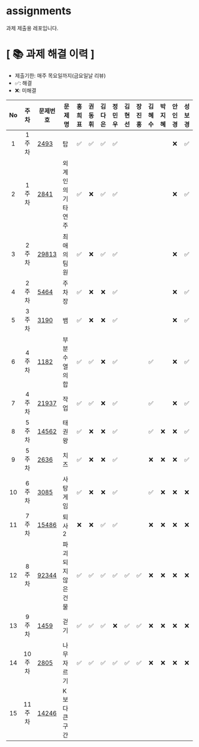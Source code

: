 # assignments
과제 제출용 레포입니다.

# **[ 📚 ‍과제 해결 이력 ]**

- 제출기한: 매주 목요일까지(금요일날 리뷰)
- ✅: 해결
- ❌: 미해결

|No|주차|문제번호|문제명|홍희표|권동휘|김다은|정민우|김현선|장진홍|김혜수|박지혜|안인경|성보경|
|:---:|:---:|-----|-----|:---:|:---:|:---:|:---:|:---:|:---:|:---:|:---:|:---:|:---:|
|1|1주차|[2493](https://www.acmicpc.net/problem/2493)|탑|✅|✅|✅|✅|||||❌|✅|
|2|1주차|[2841](https://www.acmicpc.net/problem/2841)|외계인의 기타연주|✅|❌|✅|✅|||||❌|✅|
|3|2주차|[29813](https://www.acmicpc.net/problem/29813)|최애의 팀원|✅|❌|✅|✅|||||❌|✅|
|4|2주차|[5464](https://www.acmicpc.net/problem/5464)|주차장|✅|❌|❌|✅|||||❌|✅|
|5|3주차|[3190](https://www.acmicpc.net/problem/3190)|뱀|✅|❌|❌|✅|||||❌|✅|
|6|4주차|[1182](https://www.acmicpc.net/problem/1182)|부분수열의 합|✅|✅|❌|✅|||✅||❌|✅|
|7|4주차|[21937](https://www.acmicpc.net/problem/21937)|작업|✅|✅|❌|✅|||✅||❌|✅|
|8|5주차|[14562](https://www.acmicpc.net/problem/14562)|태권왕|✅|❌|❌|✅|||✅|❌|❌|✅|
|9|5주차|[2636](https://www.acmicpc.net/problem/2636)|치즈|✅|❌|❌|✅|||❌|❌|❌|✅|
|10|6주차|[3085](https://www.acmicpc.net/problem/3085)|사탕게임|✅|❌|❌|✅|||✅|❌|❌|❌|
|11|7주차|[15486](https://www.acmicpc.net/problem/15486)|퇴사 2|❌|❌|✅|✅|||❌|❌|❌|❌|
|12|8주차|[92344](https://school.programmers.co.kr/learn/courses/30/lessons/92344)|파괴되지 않은 건물|✅|✅|✅|✅|✅|✅|❌|❌|❌|❌|
|13|9주차|[1459](https://www.acmicpc.net/problem/1459)|걷기|✅|✅|✅|❌|✅|✅|❌|❌|❌|❌|
|14|10주차|[2805](https://www.acmicpc.net/problem/2805)|나무 자르기|✅|✅|✅|✅|✅|✅|❌|❌|❌|❌|
|15|11주차|[14246](https://www.acmicpc.net/problem/14246)|K보다 큰 구간|||||||||||
